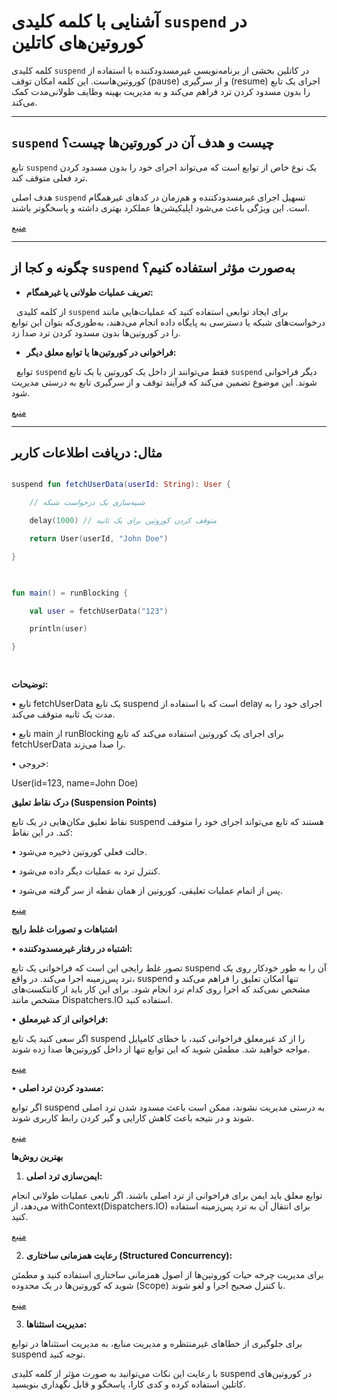 

# آشنایی با کلمه کلیدی `suspend` در کوروتین‌های کاتلین

  

کلمه کلیدی `suspend` در کاتلین بخشی از برنامه‌نویسی غیرمسدودکننده با استفاده از کوروتین‌هاست. این کلمه امکان توقف (pause) و از سرگیری (resume) اجرای یک تابع را بدون مسدود کردن ترد فراهم می‌کند و به مدیریت بهینه وظایف طولانی‌مدت کمک می‌کند.

  

---

  

## `suspend` چیست و هدف آن در کوروتین‌ها چیست؟

  

تابع `suspend` یک نوع خاص از توابع است که می‌تواند اجرای خود را بدون مسدود کردن ترد فعلی متوقف کند.  

هدف اصلی `suspend` تسهیل اجرای غیرمسدودکننده و هم‌زمان در کدهای غیرهمگام است. این ویژگی باعث می‌شود اپلیکیشن‌ها عملکرد بهتری داشته و پاسخگوتر باشند.  

[منبع](https://www.geeksforgeeks.org/suspend-function-in-kotlin-coroutines/)

  

---

  

## چگونه و کجا از `suspend` به‌صورت مؤثر استفاده کنیم؟

  

- ****تعریف عملیات طولانی یا غیرهمگام:****  

  از کلمه کلیدی `suspend` برای ایجاد توابعی استفاده کنید که عملیات‌هایی مانند درخواست‌های شبکه یا دسترسی به پایگاه داده انجام می‌دهند، به‌طوری‌که بتوان این توابع را در کوروتین‌ها بدون مسدود کردن ترد صدا زد.

  

- ****فراخوانی در کوروتین‌ها یا توابع معلق دیگر:****  

  توابع `suspend` فقط می‌توانند از داخل یک کوروتین یا یک تابع `suspend` دیگر فراخوانی شوند. این موضوع تضمین می‌کند که فرآیند توقف و از سرگیری تابع به درستی مدیریت شود.  

[منبع](https://www.geeksforgeeks.org/suspend-function-in-kotlin-coroutines/)

  

---

  

## مثال: دریافت اطلاعات کاربر

  

```kotlin

suspend fun fetchUserData(userId: String): User {

    // شبیه‌سازی یک درخواست شبکه

    delay(1000) // متوقف کردن کوروتین برای یک ثانیه

    return User(userId, "John Doe")

}

  

fun main() = runBlocking {

    val user = fetchUserData("123")

    println(user)

}

  
```

**توضیحات:**

• تابع fetchUserData یک تابع suspend است که با استفاده از delay اجرای خود را به مدت یک ثانیه متوقف می‌کند.

• تابع main از runBlocking برای اجرای یک کوروتین استفاده می‌کند که تابع fetchUserData را صدا می‌زند.

• خروجی:

  

User(id=123, name=John Doe)

  

**درک نقاط تعلیق (Suspension Points)**

  

نقاط تعلیق مکان‌هایی در یک تابع suspend هستند که تابع می‌تواند اجرای خود را متوقف کند. در این نقاط:

• حالت فعلی کوروتین ذخیره می‌شود.

• کنترل ترد به عملیات دیگر داده می‌شود.

• پس از اتمام عملیات تعلیقی، کوروتین از همان نقطه از سر گرفته می‌شود.

[منبع](https://reflectoring.io/understanding-kotlin-coroutines-tutorial/)

  

**اشتباهات و تصورات غلط رایج**

• **اشتباه در رفتار غیرمسدودکننده:**

تصور غلط رایجی این است که فراخوانی یک تابع suspend آن را به طور خودکار روی یک ترد پس‌زمینه اجرا می‌کند. در واقع، suspend تنها امکان تعلیق را فراهم می‌کند و مشخص نمی‌کند که اجرا روی کدام ترد انجام شود. برای این کار باید از کانتکست‌های مشخص مانند Dispatchers.IO استفاده کنید.

• **فراخوانی از کد غیرمعلق:**

اگر سعی کنید یک تابع suspend را از کد غیرمعلق فراخوانی کنید، با خطای کامپایل مواجه خواهید شد. مطمئن شوید که این توابع تنها از داخل کوروتین‌ها صدا زده شوند.

[منبع](https://www.geeksforgeeks.org/suspend-function-in-kotlin-coroutines/)

• **مسدود کردن ترد اصلی:**

اگر توابع suspend به درستی مدیریت نشوند، ممکن است باعث مسدود شدن ترد اصلی شوند و در نتیجه باعث کاهش کارایی و گیر کردن رابط کاربری شوند.

[منبع](https://medium.com/%40husayn.fakher/working-with-coroutines-overlooked-errors-to-watch-for-b31692073bea)

  

**بهترین روش‌ها**

1. **ایمن‌سازی ترد اصلی:**

توابع معلق باید ایمن برای فراخوانی از ترد اصلی باشند. اگر تابعی عملیات طولانی انجام می‌دهد، از withContext(Dispatchers.IO) برای انتقال آن به ترد پس‌زمینه استفاده کنید.

[منبع](https://developer.android.com/kotlin/coroutines/coroutines-best-practices)

2. **رعایت همزمانی ساختاری (Structured Concurrency):**

برای مدیریت چرخه حیات کوروتین‌ها از اصول همزمانی ساختاری استفاده کنید و مطمئن شوید که کوروتین‌ها در یک محدوده (Scope) با کنترل صحیح اجرا و لغو شوند.

[منبع](https://kotlinlang.org/docs/composing-suspending-functions.html)

3. **مدیریت استثناها:**

برای جلوگیری از خطاهای غیرمنتظره و مدیریت منابع، به مدیریت استثناها در توابع suspend توجه کنید.

  

با رعایت این نکات می‌توانید به صورت مؤثر از کلمه کلیدی suspend در کوروتین‌های کاتلین استفاده کرده و کدی کارا، پاسخگو و قابل نگهداری بنویسید.